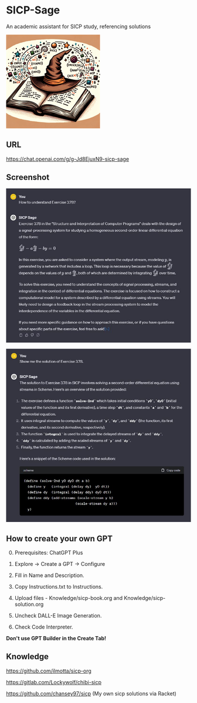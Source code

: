 # SICP-Sage
An academic assistant for SICP study, referencing solutions

<img width="256" height="256" src="Logo.png">

## URL

https://chat.openai.com/g/g-Jd8EjuxN9-sicp-sage

## Screenshot

![ex](ex.JPG)

![ex-sol](ex-sol.JPG)

## How to create your own GPT

0. Prerequisites: ChatGPT Plus

1. Explore → Create a GPT → Configure

2. Fill in Name and Description.

3. Copy Instructions.txt to Instructions.

4. Upload files - Knowledge/sicp-book.org and Knowledge/sicp-solution.org

5. Uncheck DALL-E Image Generation.

6. Check Code Interpreter.

**Don't use GPT Builder in the Create Tab!**

## Knowledge

https://github.com/ilmotta/sicp-org

https://gitlab.com/Lockywolf/chibi-sicp

https://github.com/chansey97/sicp (My own sicp solutions via Racket)
